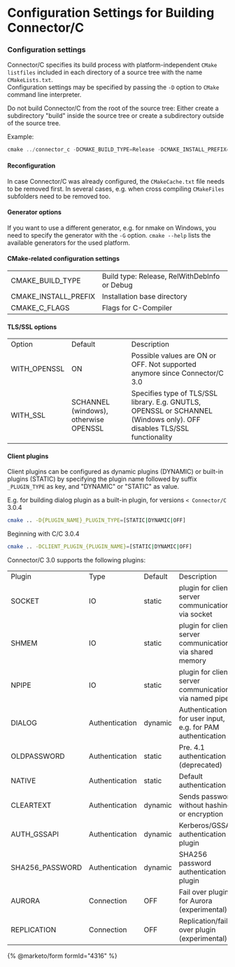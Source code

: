 # Configuration Settings for Building Connector/C

### Configuration settings

Connector/C specifies its build process with platform-independent `CMake listfiles` included in each directory of a source tree with the name `CMakeLists.txt`.\
Configuration settings may be specified by passing the `-D` option to `CMake` command line interpreter.

Do not build Connector/C from the root of the source tree: Either create a subdirectory "build" inside the source tree or create a subdirectory outside of the source tree.

Example:

```c
cmake ../connector_c -DCMAKE_BUILD_TYPE=Release -DCMAKE_INSTALL_PREFIX=/usr/local
```

#### Reconfiguration

In case Connector/C was already configured, the `CMakeCache.txt` file needs to be removed first. In several cases, e.g. when cross compiling `CMakeFiles` subfolders need to be removed too.

#### Generator options

If you want to use a different generator, e.g. for nmake on Windows, you need to specify the generator with the `-G` option. `cmake --help` lists the available generators for the used platform.

#### CMake-related configuration settings

|                        |                                              |
| ---------------------- | -------------------------------------------- |
| CMAKE\_BUILD\_TYPE     | Build type: Release, RelWithDebInfo or Debug |
| CMAKE\_INSTALL\_PREFIX | Installation base directory                  |
| CMAKE\_C\_FLAGS        | Flags for C-Compiler                         |

#### TLS/SSL options

|               |                                       |                                                                                                                        |
| ------------- | ------------------------------------- | ---------------------------------------------------------------------------------------------------------------------- |
| Option        | Default                               | Description                                                                                                            |
| WITH\_OPENSSL | ON                                    | Possible values are ON or OFF. Not supported anymore since Connector/C 3.0                                             |
| WITH\_SSL     | SCHANNEL (windows), otherwise OPENSSL | Specifies type of TLS/SSL library. E.g. GNUTLS, OPENSSL or SCHANNEL (Windows only). OFF disables TLS/SSL functionality |

#### Client plugins

Client plugins can be configured as dynamic plugins (DYNAMIC) or built-in plugins (STATIC) by specifying the plugin name followed by suffix `_PLUGIN_TYPE` as key, and "DYNAMIC" or "STATIC" as value.

E.g. for building dialog plugin as a built-in plugin, for versions `< Connector/C` 3.0.4

```bash
cmake .. -D{PLUGIN_NAME}_PLUGIN_TYPE=[STATIC|DYNAMIC|OFF]
```

Beginning with C/C 3.0.4

```bash
cmake .. -DCLIENT_PLUGIN_{PLUGIN_NAME}=[STATIC|DYNAMIC|OFF]
```

Connector/C 3.0 supports the following plugins:

|                  |                |         |                                                            |
| ---------------- | -------------- | ------- | ---------------------------------------------------------- |
| Plugin           | Type           | Default | Description                                                |
| SOCKET           | IO             | static  | plugin for client server communication via socket          |
| SHMEM            | IO             | static  | plugin for client server communication via shared memory   |
| NPIPE            | IO             | static  | plugin for client server communication via named pipe      |
| DIALOG           | Authentication | dynamic | Authentication for user input, e.g. for PAM authentication |
| OLDPASSWORD      | Authentication | static  | Pre. 4.1 authentication (deprecated)                       |
| NATIVE           | Authentication | static  | Default authentication                                     |
| CLEARTEXT        | Authentication | dynamic | Sends password without hashing or encryption               |
| AUTH\_GSSAPI     | Authentication | dynamic | Kerberos/GSSAPI authentication plugin                      |
| SHA256\_PASSWORD | Authentication | dynamic | SHA256 password authentication plugin                      |
| AURORA           | Connection     | OFF     | Fail over plugin for Aurora (experimental)                 |
| REPLICATION      | Connection     | OFF     | Replication/fail over plugin (experimental)                |

{% @marketo/form formId="4316" %}
